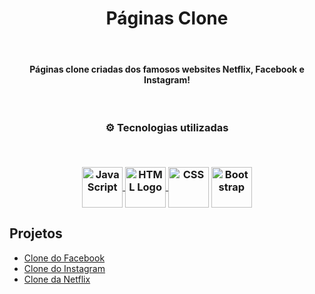 <h1 align="center">Páginas Clone</h1>
<br>
<h4 align="center">Páginas clone criadas dos famosos websites Netflix, Facebook e Instagram!</h4>
<br>
<h3 align="center">
⚙️ Tecnologias utilizadas

<p>&nbsp;</p>
<p align="center"> 
  <a href="https://www.javascript.com/">
    <img align="center" src="https://upload.wikimedia.org/wikipedia/commons/thumb/9/99/Unofficial_JavaScript_logo_2.svg/390px-Unofficial_JavaScript_logo_2.svg.png" width = "65px" alt="JavaScript" target="_blank" rel="noreferrer">
  </a> 
  <a href="https://www.w3schools.com/html/">
    <img align="center" src="https://external-content.duckduckgo.com/iu/?u=https%3A%2F%2Flogospng.org%2Fdownload%2Fhtml-5%2Flogo-html-5-2048.png&f=1&nofb=1" width = "65px" alt="HTML Logo" target="_blank" rel="noreferrer">
  </a> 
  <a href="https://www.w3schools.com/Css/">
    <img align="center" src="https://external-content.duckduckgo.com/iu/?u=https%3A%2F%2Fcdn.iconscout.com%2Ficon%2Ffree%2Fpng-256%2Fcss-118-569410.png&f=1&nofb=1" width = "65px" alt="CSS" target="_blank" rel="noreferrer"></a>
  <a href="https://getbootstrap.com.br/">
    <img align="center" src="https://getbootstrap.com.br/docs/4.1/assets/img/bootstrap-stack.png" width = "65px" alt="Bootstrap" target="_blank" rel="noreferrer"></a>
</p>
</h3>

## Projetos

- [Clone do Facebook](https://github.com/JonathanMagalhaes/paginas-clone/tree/main/Facebook)
- [Clone do Instagram](https://github.com/JonathanMagalhaes/paginas-clone/tree/main/Instagram)
- [Clone da Netflix](https://github.com/JonathanMagalhaes/paginas-clone/tree/main/Netflix)
